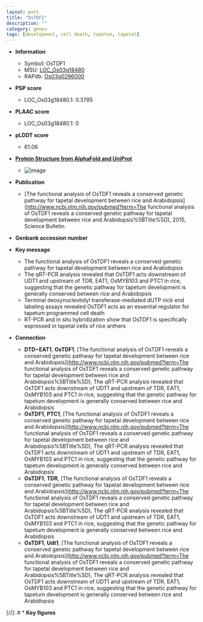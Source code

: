 ```yaml
---
layout: post
title: "OsTDF1"
description: ""
category: genes
tags: [development, cell death, tapetum, tapetal]
---
```


* **Information**  
    + Symbol: OsTDF1  
    + MSU: [LOC_Os03g18480](http://rice.plantbiology.msu.edu/cgi-bin/ORF_infopage.cgi?orf=LOC_Os03g18480)  
    + RAPdb: [Os03g0296000](http://rapdb.dna.affrc.go.jp/viewer/gbrowse_details/irgsp1?name=Os03g0296000)  

* **PSP score**  
    + LOC_Os03g18480.1: 0.3785 

* **PLAAC score**  
    + LOC_Os03g18480.1: 0 

* **pLDDT score**
    + 61.06

* **[Protein Structure from AlphaFold and UniProt](https://www.uniprot.org/uniprotkb/Q10MT5/entry#structure)**
    + ![image](https://ricepsp.github.io/images/Q1/AF-Q10MT5-F1.png)

* **Publication**  
    + [The functional analysis of OsTDF1 reveals a conserved genetic pathway for tapetal development between rice and Arabidopsis](http://www.ncbi.nlm.nih.gov/pubmed?term=The functional analysis of OsTDF1 reveals a conserved genetic pathway for tapetal development between rice and Arabidopsis%5BTitle%5D), 2015, Science Bulletin.

* **Genbank accession number**  

* **Key message**  
    + The functional analysis of OsTDF1 reveals a conserved genetic pathway for tapetal development between rice and Arabidopsis
    + The qRT-PCR analysis revealed that OsTDF1 acts downstream of UDT1 and upstream of TDR, EAT1, OsMYB103 and PTC1 in rice, suggesting that the genetic pathway for tapetum development is generally conserved between rice and Arabidopsis
    + Terminal deoxynucleotidyl transferase-mediated dUTP nick end labeling assays revealed OsTDF1 acts as an essential regulator for tapetum programmed cell death
    + RT-PCR and in situ hybridization show that OsTDF1 is specifically expressed in tapetal cells of rice anthers

* **Connection**  
    + __DTD~EAT1__, __OsTDF1__, [The functional analysis of OsTDF1 reveals a conserved genetic pathway for tapetal development between rice and Arabidopsis](http://www.ncbi.nlm.nih.gov/pubmed?term=The functional analysis of OsTDF1 reveals a conserved genetic pathway for tapetal development between rice and Arabidopsis%5BTitle%5D), The qRT-PCR analysis revealed that OsTDF1 acts downstream of UDT1 and upstream of TDR, EAT1, OsMYB103 and PTC1 in rice, suggesting that the genetic pathway for tapetum development is generally conserved between rice and Arabidopsis
    + __OsTDF1__, __PTC1__, [The functional analysis of OsTDF1 reveals a conserved genetic pathway for tapetal development between rice and Arabidopsis](http://www.ncbi.nlm.nih.gov/pubmed?term=The functional analysis of OsTDF1 reveals a conserved genetic pathway for tapetal development between rice and Arabidopsis%5BTitle%5D), The qRT-PCR analysis revealed that OsTDF1 acts downstream of UDT1 and upstream of TDR, EAT1, OsMYB103 and PTC1 in rice, suggesting that the genetic pathway for tapetum development is generally conserved between rice and Arabidopsis
    + __OsTDF1__, __TDR__, [The functional analysis of OsTDF1 reveals a conserved genetic pathway for tapetal development between rice and Arabidopsis](http://www.ncbi.nlm.nih.gov/pubmed?term=The functional analysis of OsTDF1 reveals a conserved genetic pathway for tapetal development between rice and Arabidopsis%5BTitle%5D), The qRT-PCR analysis revealed that OsTDF1 acts downstream of UDT1 and upstream of TDR, EAT1, OsMYB103 and PTC1 in rice, suggesting that the genetic pathway for tapetum development is generally conserved between rice and Arabidopsis
    + __OsTDF1__, __Udt1__, [The functional analysis of OsTDF1 reveals a conserved genetic pathway for tapetal development between rice and Arabidopsis](http://www.ncbi.nlm.nih.gov/pubmed?term=The functional analysis of OsTDF1 reveals a conserved genetic pathway for tapetal development between rice and Arabidopsis%5BTitle%5D), The qRT-PCR analysis revealed that OsTDF1 acts downstream of UDT1 and upstream of TDR, EAT1, OsMYB103 and PTC1 in rice, suggesting that the genetic pathway for tapetum development is generally conserved between rice and Arabidopsis

[//]: # * **Key figures**  


